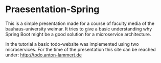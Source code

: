 # Praesentation-Spring

This is a simple presentation made for a course of faculty media of the bauhaus-university weimar.
It tries to give a basic understanding why Spring Boot might be a good solution for a microservice architecture.

In the tutorial a basic todo-website was implemented using two microservices.
For the time of the presentation this site can be reached under: http://todo.anton-lammert.de
